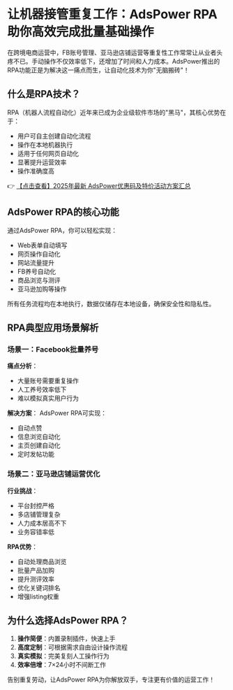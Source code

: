 # 让机器接管重复工作：AdsPower RPA助你高效完成批量基础操作

在跨境电商运营中，FB账号管理、亚马逊店铺运营等重复性工作常常让从业者头疼不已。手动操作不仅效率低下，还增加了时间和人力成本。AdsPower推出的RPA功能正是为解决这一痛点而生，让自动化技术为你"无脑搬砖"！

## 什么是RPA技术？

RPA（机器人流程自动化）近年来已成为企业级软件市场的"黑马"，其核心优势在于：
- 用户可自主创建自动化流程
- 操作在本地机器执行
- 适用于任何网页自动化
- 显著提升运营效率
- 操作准确度高

👉 [【点击查看】2025年最新 AdsPower优惠码及特价活动方案汇总](https://bit.ly/adspower_free)

## AdsPower RPA的核心功能

通过AdsPower RPA，你可以轻松实现：
- Web表单自动填写
- 网页操作自动化
- 网站流量提升
- FB养号自动化
- 商品浏览与测评
- 亚马逊加购等操作

所有任务流程均在本地执行，数据仅储存在本地设备，确保安全性和隐私性。

## RPA典型应用场景解析

### 场景一：Facebook批量养号

**痛点分析**：
- 大量账号需要重复操作
- 人工养号效率低下
- 难以模拟真实用户行为

**解决方案**：
AdsPower RPA可实现：
- 自动点赞
- 信息浏览自动化
- 主页创建自动化
- 定时发帖功能

### 场景二：亚马逊店铺运营优化

**行业挑战**：
- 平台封控严格
- 多店铺管理复杂
- 人力成本居高不下
- 业务容错率低

**RPA优势**：
- 自动处理商品浏览
- 批量产品加购
- 提升测评效率
- 优化关键词排名
- 增强listing权重

## 为什么选择AdsPower RPA？

1. **操作简便**：内置录制插件，快速上手
2. **高度定制**：可根据需求自由设计操作流程
3. **真实模拟**：完美复刻人工操作行为
4. **效率倍增**：7×24小时不间断工作

告别重复劳动，让AdsPower RPA为你解放双手，专注更有价值的运营工作！